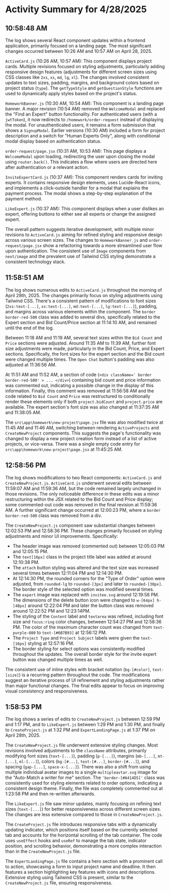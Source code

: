 # Activity Summary for 4/28/2025

## 10:58:48 AM
The log shows several React component updates within a frontend application, primarily focused on a landing page.  The most significant changes occurred between 10:26 AM and 10:57 AM on April 28, 2025.

`ActiveCard.js` (10:26 AM, 10:57 AM): This component displays project cards.  Multiple revisions focused on styling adjustments, particularly  adding responsive design features (adjustments for different screen sizes using CSS classes like `2xs`, `xs`, `md`, `lg`, `xl`).  The changes involved consistent updates to text sizes, padding, margins, and background colors based on project status (`type`).  The `getTypeStyle` and `getQuestionStyle` functions are used to dynamically apply styles based on the project's status.

`HomeworkBanner.js` (10:30 AM, 10:54 AM): This component is a landing page banner.  A major revision (10:54 AM) removed the `WelcomeModal` and replaced the "Find an Expert" button functionality.  For authenticated users (with a `jwtToken`), it now redirects to `/homework/order-request` instead of displaying the modal.  For unauthenticated users, it remains a form submission that shows a `SignupModal`.  Earlier versions (10:30 AM) included a form for project description and a switch for "Human Experts Only", along with conditional modal display based on authentication status.

`order-request/page.jsx` (10:31 AM, 10:53 AM): This page displays a `WelcomeModal` upon loading, redirecting the user upon closing the modal using `router.back()`.  This indicates a flow where users are directed here after authentication or a relevant action.

`InviteExpertCard.js` (10:37 AM): This component renders cards for inviting experts. It contains responsive design elements, uses Lucide-React icons, and implements a click-outside handler for a modal that explains the payment process.  The modal shows a step-by-step explanation of the payment method.

`LikeExpert.js` (10:37 AM): This component displays when a user dislikes an expert, offering buttons to either see all experts or change the assigned expert.

The overall pattern suggests iterative development, with multiple minor revisions to `ActiveCard.js` aiming for refined styling and responsive design across various screen sizes. The changes to `HomeworkBanner.js` and `order-request/page.jsx` show a refactoring towards a more streamlined user flow upon authentication.  The consistent use of `Image` components from `next/image` and the prevalent use of Tailwind CSS styling demonstrate a consistent technology stack.


## 11:58:51 AM
The log shows numerous edits to `ActiveCard.js` throughout the morning of April 28th, 2025.  The changes primarily focus on styling adjustments using Tailwind CSS.  There's a consistent pattern of modifications to font sizes (`2xs:text-[...]`, `xs:text-[...]`, `md:text-[...]`, `lg:text-[...]`),  padding, and margins across various elements within the component.  The `border border-red-500` class was added to several divs, specifically related to the Expert section and Bid Count/Price section at 11:14:10 AM, and remained until the end of the log.

Between 11:18 AM and 11:19 AM, several text sizes within the `Bid Count` and `Price` sections were adjusted.  Around 11:35 AM to 11:39 AM,  further font size adjustments were made, particularly in the Bid Count, Price, and Expert sections.  Specifically, the font sizes for the expert section and the Bid count were changed multiple times.  The `Open Chat` button's padding was also adjusted at 11:36:56 AM.

At 11:51 AM and 11:52 AM,  a section of code (`<div className=' border border-red-500' > ... </div>`) containing bid count and price information was commented out, indicating a possible change in the display of this information. Finally, this comment was removed at 11:56:58 AM and the code related to `Bid Count` and `Price` was restructured to conditionally render these elements only if both `project.bidCount` and `project.price` are available.  The expert section's font size was also changed at 11:37:35 AM and 11:38:05 AM.

The `src\app\homework\new-project\page.jsx` file was also modified twice at 11:45 AM and 11:46 AM,  switching between rendering `ActiveProjects` and `CreateNewProject` components. This suggests the page's functionality was changed to display a new project creation form instead of a list of active projects, or vice-versa.  There was a single empty code entry for `src\app\homework\new-project\page.jsx` at 11:45:25 AM.


## 12:58:56 PM
The log shows modifications to two React components: `ActiveCard.js` and `CreateNewProject.js`.  `ActiveCard.js` underwent several edits between 11:59:07 AM and 11:59:36 AM, but the code remained largely unchanged in those revisions. The only noticeable difference in these edits was a minor restructuring within the JSX related to the Bid Count and Price display; some commented-out code was removed in the final revision at 11:59:36 AM. A further significant change occurred at 12:00:23 PM, where a `border border-red-500` class was removed from a div.


The `CreateNewProject.js` component saw substantial changes between 12:02:53 PM and 12:58:36 PM. These changes primarily focused on styling adjustments and minor UI improvements.  Specifically:


*   The header image was removed (commented out) between 12:05:03 PM and 12:05:15 PM.
*   The `text[16px]` class in the project title label was added at around 12:10:38 PM.
*   The `attach` button styling was altered and the text size was increased several times between 12:11:04 PM and 12:14:30 PM.
*   At 12:14:30 PM, the rounded corners for the "Type of Order" option were adjusted, from `rounded-lg` to `rounded-[3px]` and later to `rounded-[30px]`. The border style of the selected option was modified several times.
*   The `expert` image was replaced with `invitee.svg` around 12:19:58 PM.  The dimensions of the delete button icon were changed to `w-[64px] h-[48px]`  around 12:22:04 PM and later the button class was removed around 12:22:52 PM and 12:23:14PM.
*   The styling of the `Content` label and `textarea` was refined, including font size and `focus:ring` color changes, between 12:54:27 PM and 12:58:36 PM. The color of the maximum character count was changed from `text-purple-600` to `text-[#6B7B93]` at 12:56:12 PM.
* The `Project Type` and `Project Subject` labels  were given the `text-[16px]` styling  at 12:57:16 PM.
*  The border styling for select options was consistently modified throughout the updates. The overall border style for the invite expert button was changed multiple times as well.


The consistent use of inline styles with bracket notation (`bg-[#color]`, `text-[size]`) is a recurring pattern throughout the code.  The modifications suggest an iterative process of UI refinement and styling adjustments rather than major functional changes.  The final edits appear to focus on improving visual consistency and responsiveness.


## 1:58:53 PM
The log shows a series of edits to `CreateNewProject.js` between 12:59 PM and 1:17 PM, and to `LikeExpert.js` between 1:29 PM and 1:30 PM, and finally to `CreateProject.js` at 1:32 PM and `ExpertLandingPage.js` at 1:37 PM on April 28th, 2025.

The `CreateNewProject.js` file underwent extensive styling changes.  Most revisions involved adjustments to the `className` attributes, primarily modifying font sizes (`text-[...]`), padding (`p-[...]`), margins (`mb-[...]`, `mt-[...]`, `ml-[...]`), colors (`bg-[#...]`, `text-[#...]`, `border-[#...]`), and spacing (`gap-[...]`, `space-x-[...]`). There was also a shift from using multiple individual avatar images to a single `multipleavtar.svg` image for the "Auto-Match a writer for me" section.  The `'border-[#A414D5]'` class was consistently used for styling elements related to order options, indicating a consistent design theme.  Finally, the file was completely commented out at 1:23:58 PM and then re-written afterwards.

The `LikeExpert.js` file saw minor updates, mainly focusing on refining text sizes (`text-[...]`) for better responsiveness across different screen sizes. The changes are less extensive compared to those in `CreateNewProject.js`.

The `CreateProject.js` file introduces responsive tabs with a dynamically updating indicator, which positions itself based on the currently selected tab and accounts for the horizontal scrolling of the tab container. The code uses `useEffect` hooks and `useRef` to manage the tab state, indicator position, and scrolling behavior, demonstrating a more complex interaction than in the `CreateNewProject.js` file.


The `ExpertLandingPage.js` file contains a hero section with a prominent call to action, showcasing a form to input project name and deadline.  It then features a section highlighting key features with icons and descriptions.  Extensive styling using Tailwind CSS is present, similar to the `CreateNewProject.js` file, ensuring responsiveness.
